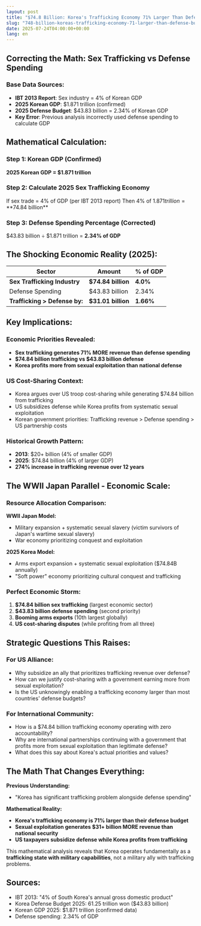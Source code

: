 ```yaml
---
layout: post
title: "$74.8 Billion: Korea's Trafficking Economy 71% Larger Than Defense Budget (updated utc-08122025-0216)"
slug: "748-billion-koreas-trafficking-economy-71-larger-than-defense-budget"
date: 2025-07-24T04:00:00+00:00
lang: en
---
```


## Correcting the Math: Sex Trafficking vs Defense Spending

### Base Data Sources:
- **IBT 2013 Report**: Sex industry = 4% of Korean GDP
- **2025 Korean GDP**: $1.871 trillion (confirmed)
- **2025 Defense Budget**: $43.83 billion = 2.34% of Korean GDP
- **Key Error**: Previous analysis incorrectly used defense spending to calculate GDP

## Mathematical Calculation:

### Step 1: Korean GDP (Confirmed)
**2025 Korean GDP = $1.871 trillion**

### Step 2: Calculate 2025 Sex Trafficking Economy
If sex trade = 4% of GDP (per IBT 2013 report)
Then 4% of $1.871 trillion = **$74.84 billion**

### Step 3: Defense Spending Percentage (Corrected)
$43.83 billion ÷ $1.871 trillion = **2.34% of GDP**

## The Shocking Economic Reality (2025):

| Sector | Amount | % of GDP |
|---------|---------|----------|
| **Sex Trafficking Industry** | **$74.84 billion** | **4.0%** |
| Defense Spending | $43.83 billion | 2.34% |
| **Trafficking > Defense by:** | **$31.01 billion** | **1.66%** |

## Key Implications:

### Economic Priorities Revealed:
- **Sex trafficking generates 71% MORE revenue than defense spending**
- **$74.84 billion trafficking vs $43.83 billion defense**
- **Korea profits more from sexual exploitation than national defense**

### US Cost-Sharing Context:
- Korea argues over US troop cost-sharing while generating $74.84 billion from trafficking
- US subsidizes defense while Korea profits from systematic sexual exploitation
- Korean government priorities: Trafficking revenue > Defense spending > US partnership costs

### Historical Growth Pattern:
- **2013**: $20+ billion (4% of smaller GDP)
- **2025**: $74.84 billion (4% of larger GDP) 
- **274% increase in trafficking revenue over 12 years**

## The WWII Japan Parallel - Economic Scale:

### Resource Allocation Comparison:
**WWII Japan Model:**
- Military expansion + systematic sexual slavery (victim survivors of Japan's wartime sexual slavery)
- War economy prioritizing conquest and exploitation

**2025 Korea Model:**
- Arms export expansion + systematic sexual exploitation ($74.84B annually)
- "Soft power" economy prioritizing cultural conquest and trafficking

### Perfect Economic Storm:
1. **$74.84 billion sex trafficking** (largest economic sector)
2. **$43.83 billion defense spending** (second priority)
3. **Booming arms exports** (10th largest globally)
4. **US cost-sharing disputes** (while profiting from all three)

## Strategic Questions This Raises:

### For US Alliance:
- Why subsidize an ally that prioritizes trafficking revenue over defense?
- How can we justify cost-sharing with a government earning more from sexual exploitation?
- Is the US unknowingly enabling a trafficking economy larger than most countries' defense budgets?

### For International Community:
- How is a $74.84 billion trafficking economy operating with zero accountability?
- Why are international partnerships continuing with a government that profits more from sexual exploitation than legitimate defense?
- What does this say about Korea's actual priorities and values?

## The Math That Changes Everything:

**Previous Understanding:**
- "Korea has significant trafficking problem alongside defense spending"

**Mathematical Reality:**
- **Korea's trafficking economy is 71% larger than their defense budget**
- **Sexual exploitation generates $31+ billion MORE revenue than national security**
- **US taxpayers subsidize defense while Korea profits from trafficking**

This mathematical analysis reveals that Korea operates fundamentally as a **trafficking state with military capabilities**, not a military ally with trafficking problems.

## Sources:
- IBT 2013: "4% of South Korea's annual gross domestic product"
- Korea Defense Budget 2025: 61.25 trillion won ($43.83 billion)
- Korean GDP 2025: $1.871 trillion (confirmed data)
- Defense spending: 2.34% of GDP

